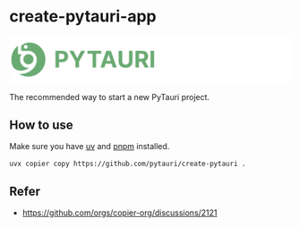 # create-pytauri-app

![banner.png](https://raw.githubusercontent.com/pytauri/pytauri/v0.5.0/docs/assets/banner.png)

The recommended way to start a new PyTauri project.

## How to use

Make sure you have [uv](https://docs.astral.sh/uv/) and [pnpm](https://pnpm.io/) installed.

```shell
uvx copier copy https://github.com/pytauri/create-pytauri .
```

## Refer

- <https://github.com/orgs/copier-org/discussions/2121>
